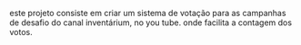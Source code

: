 este projeto consiste em criar um sistema de votação para as campanhas de desafio do canal inventárium, no you tube. onde facilita a contagem dos votos.


